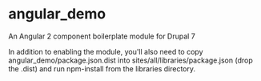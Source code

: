 # angular_demo
An Angular 2 component boilerplate module for Drupal 7

In addition to enabling the module, you'll also need to copy angular_demo/package.json.dist into sites/all/libraries/package.json (drop the .dist) and run npm-install from the libraries directory.
